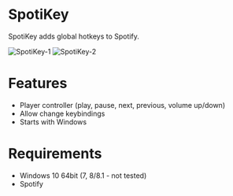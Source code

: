 # SpotiKey
SpotiKey adds global hotkeys to Spotify.

![SpotiKey-1](https://user-images.githubusercontent.com/39922364/126619052-c3344d53-38fd-4a69-9b07-1ccdab9a4927.png)  ![SpotiKey-2](https://user-images.githubusercontent.com/39922364/126619082-e4cad0bf-1664-4764-97a3-5a9c42b38867.png)

# Features

- Player controller (play, pause, next, previous, volume up/down)
- Allow change keybindings
- Starts with Windows

# Requirements

- Windows 10 64bit (7, 8/8.1 - not tested)
- Spotify
